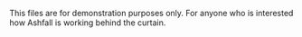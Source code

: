This files are for demonstration purposes only. For anyone who is
interested how Ashfall is working behind the curtain.
